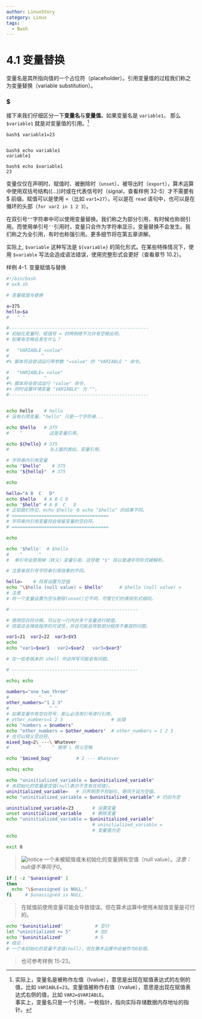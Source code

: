```yaml
---
author: LinuxStory
category: Linux
tags:
  - Bash
---
```

# 4.1 变量替换

变量名是其所指向值的一个占位符（placeholder）。引用变量值的过程我们称之为变量替换（variable substitution）。

### $

接下来我们仔细区分一下**变量名**与**变量值**。如果变量名是 `variable1`， 那么 `$variable1` 就是对变量值的引用。[^1]

```
bash$ variable1=23


bash$ echo variable1
variable1

bash$ echo $variable1
23
```

变量仅仅在声明时、赋值时、被删除时（`unset`）、被导出时（`export`），算术运算中使用双括号结构((...))时或在代表信号时（signal，查看样例 32-5）才不需要有 $ 前缀。赋值可以是使用 =（比如 `var1=27`），可以是在 `read` 语句中，也可以是在循环的头部（`for var2 in 1 2 3`）。

在双引号`""`字符串中可以使用变量替换。我们称之为部分引用，有时候也称弱引用。而使用单引号`''`引用时，变量只会作为字符串显示，变量替换不会发生。我们称之为全引用，有时也称强引用。更多细节将在第五章讲解。

实际上, `$variable` 这种写法是 `${variable}` 的简化形式。在某些特殊情况下，使用 `$variable` 写法会造成语法错误，使用完整形式会更好（查看章节 10.2）。

样例 4-1. 变量赋值与替换

```bash
#!/bin/bash
# ex9.sh

# 变量赋值与替换

a=375
hello=$a
#   ^ ^

#----------------------------------------------------
# 初始化变量时，赋值号 = 的两侧绝不允许有空格出现。
# 如果有空格会发生什么？

#   "VARIABLE =value"
#            ^
#% 脚本将会尝试运行带参数 "=value" 的 "VARIABLE " 命令。

#   "VARIABLE= value"
#             ^
#% 脚本将会尝试运行 "value" 命令，
#+ 同时设置环境变量 "VARIABLE" 为 ""。
#----------------------------------------------------


echo hello    # hello
# 没有引用变量，"hello" 只是一个字符串...

echo $hello   # 375
#    ^          这是变量引用。

echo ${hello} # 375
#               与上面的类似，变量引用。

# 字符串内引用变量
echo "$hello"    # 375
echo "${hello}"  # 375

echo

hello="A B  C   D"
echo $hello   # A B C D
echo "$hello" # A B  C   D
# 正如我们所见，echo $hello 与 echo "$hello" 的结果不同。
# ====================================
# 字符串内引用变量将会保留变量的空白符。
# ====================================

echo

echo '$hello'  # $hello
#    ^      ^
#  单引号会禁用掉（转义）变量引用，这导致 "$" 将以普通字符形式被解析。

# 注意单双引号字符串引用效果的不同。

hello=    # 将其设置为空值
echo "\$hello (null value) = $hello"      # $hello (null value) =
# 注意 
# 将一个变量设置为空与删除(unset)它不同，尽管它们的表现形式相同。

# -----------------------------------------------

# 使用空白符分隔，可以在一行内对多个变量进行赋值。
# 但是这会降低程序的可读性，并且可能会导致部分程序不兼容的问题。

var1=21  var2=22  var3=$V3
echo
echo "var1=$var1   var2=$var2   var3=$var3"

# 在一些老版本的 shell 中这样写可能会有问题。

# -----------------------------------------------

echo; echo

numbers="one two three"
#           ^   ^
other_numbers="1 2 3"
#               ^ ^
# 如果变量中有空白符号，那么必须用引号进行引用。
# other_numbers=1 2 3                  # 出错
echo "numbers = $numbers"
echo "other_numbers = $other_numbers"  # other_numbers = 1 2 3
# 也可以转义空白符。
mixed_bag=2\ ---\ Whatever
#           ^    ^ 使用 \ 转义空格

echo "$mixed_bag"         # 2 --- Whatever

echo; echo

echo "uninitialized_variable = $uninitialized_variable"
# 未初始化的变量是空值(null表示不含有任何值)。
uninitialized_variable=   # 只声明而不初始化，等同于设为空值。
echo "uninitialized_variable = $uninitialized_variable" # 仍旧为空

uninitialized_variable=23       # 设置变量
unset uninitialized_variable    # 删除变量
echo "uninitialized_variable = $uninitialized_variable"
                                # uninitialized_variable =
                                # 变量值为空
echo

exit 0
```

> ![notice](http://tldp.org/LDP/abs/images/caution.gif) 一个未被赋值或未初始化的变量拥有空值（null value）。*注意：null值不等同于0*。
> 
```bash
if [ -z "$unassigned" ]
then
  echo "\$unassigned is NULL."
fi     # $unassigned is NULL.
```
> 在赋值前使用变量可能会导致错误。但在算术运算中使用未赋值变量是可行的。
>   
```bash
echo "$uninitialized"            # 空行
let "uninitialized += 5"         # 加5
echo "$uninitialized"            # 5
# 结论：
# 一个未初始化的变量不含值(null)，但在算术运算中会被作为0处理。
```
>  
> 也可参考样例 15-23。

[^1]: 实际上，变量名是被称作左值（lvalue），意思是出现在赋值表达式的左侧的值，比如 `VARIABLE=23`。变量值被称作右值（rvalue），意思是出现在赋值表达式右侧的值，比如 `VAR2=$VARIABLE`。<br />事实上，变量名只是一个引用，一枚指针，指向实际存储数据内存地址的指针。
